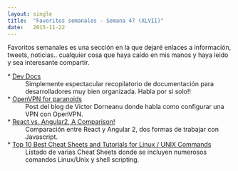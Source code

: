 ```yaml
---
layout: single 
title:  "Favoritos semanales - Semana 47 (XLVII)"
date:   2015-11-22
---
```


<p class="intro"><span class="dropcap">F</span>avoritos semanales es una sección en la que dejaré enlaces a información, tweets, noticias.. cualquier cosa que haya caído en mis manos y haya leido y sea interesante compartir.</p>



 
<dl>
  <dt>* <a href="http://devdocs.io/">Dev Docs</a></dt>
  <dd>Simplemente espectacular recopilatorio de documentación para desarrolladores muy bien organizada. Habla por si solo!!</dd>
  <dt>* <a href="http://blog.dornea.nu/2015/11/17/openvpn-for-paranoids/">OpenVPN for paranoids</a></dt>
  <dd>Post del blog de Victor Dorneanu donde habla como configurar una VPN con OpenVPN.</dd>
  <dt>* <a href="https://docs.google.com/document/d/1Ah9IJ72DhV4AzoZ1TJUnMzj42PzQrLrwQUkg9koO0dg/edit">React vs. Angular2, A Comparison!</a></dt>
  <dd>Comparación entre React y Angular 2, dos formas de trabajar con Javascript.</dd>
  <dt>* <a href="http://www.cyberciti.biz/tips/linux-unix-commands-cheat-sheets.html">Top 10 Best Cheat Sheets and Tutorials for Linux / UNIX Commands</a></dt>
  <dd>Listado de varias Cheat Sheets donde se incluyen numerosos comandos Linux/Unix y shell scripting.</dd>

  
  

</dl>


